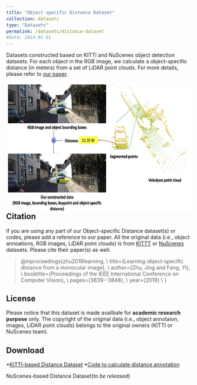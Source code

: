```yaml
---
title: "Object-specific Distance Dataset"
collection: datasets
type: "Datasets"
permalink: /datasets/distance-dataset
#date: 2014-01-01
---
```


Datasets constructed based on KITTI and NuScenes object detection datasets. For each object in the RGB image, we calculate a object-specific distance (in meters) from a set of LiDAR point clouds. For more details, please refer to [our paper](https://openaccess.thecvf.com/content_ICCV_2019/papers/Zhu_Learning_Object-Specific_Distance_From_a_Monocular_Image_ICCV_2019_paper.pdf). 

<img src="/images/DistanceDataset.png" alt="drawing" align="left" width="600" height="350"/>  




Citation
--------
If you are using any part of our Object-specific Distance dataset(s) or codes, please add a reference to our paper. All the original data (i.e., object annoations, RGB images, LiDAR point clouds) is from [KITTT](http://www.cvlibs.net/datasets/kitti/eval_object.php?obj_benchmark=3d) or [NuScenes](https://www.nuscenes.org) datasets. Please cite their paper(s) as well. 


> @inproceedings{zhu2019learning, \\
>   title={Learning object-specific distance from a monocular image}, \\
>   author={Zhu, Jing and Fang, Yi}, \\
>   booktitle={Proceedings of the IEEE International Conference on Computer Vision}, \\
>   pages={3839--3848}, \\
>   year={2019} \\
> }



License
--------
Please notice that this dataset is made availbale for **academic research purpose** only. The copyright of the original data (i.e., object annotaion, images, LiDAR point clouds) belongs to the original owners (KITTI or NuScenes team). 



Download
--------
*[KITTI-based Distance Dataset]()
*[Code to calculate distance annotation]()

NuScenes-based Distance Dataset(*to be released*)







